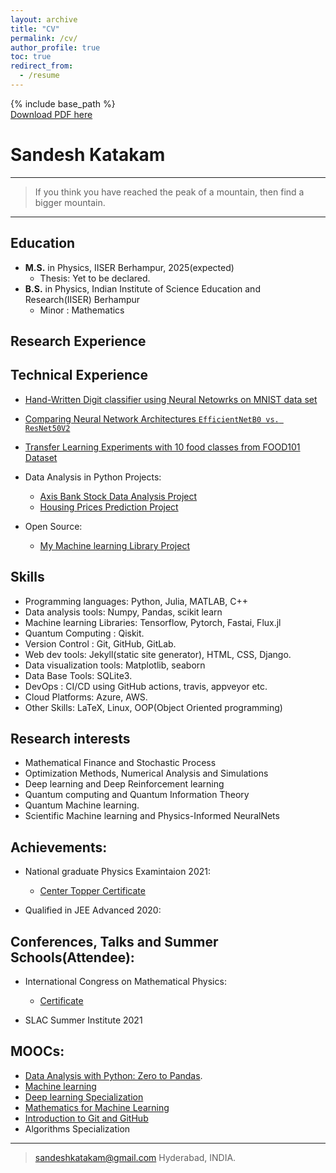 ```yaml
---
layout: archive
title: "CV"
permalink: /cv/
author_profile: true
toc: true
redirect_from:
  - /resume
---
```


{% include base_path %}<br />
<a href='https://www.dropbox.com/s/luirg9vyl0jhx42/Sandesh-CV%20-%20Google%20Docs.pdf?dl=0'>Download PDF here</a><br />


Sandesh Katakam  
============
----

>  If you think you have reached the peak of a mountain, 
>  then find a bigger mountain.

----

## Education

* __M.S.__ in Physics, IISER Berhampur, 2025(expected)
  * Thesis: Yet to be declared.
* __B.S.__ in Physics, Indian Institute of Science Education and Research(IISER) Berhampur
  * Minor : Mathematics

## Research Experience


## Technical Experience

* [Hand-Written Digit classifier using Neural Netowrks on MNIST data set](https://github.com/sandeshkatakam/coursera-Machine-Learning-Assignments/tree/main/ex4-Handwritten_digit_classifier)  

* [Comparing Neural Network Architectures `EfficientNetB0 vs. ResNet50V2`](https://tensorboard.dev/experiment/homiOjpcQhaNG6GMi9c7oQ/#scalars)

* [Transfer Learning Experiments with 10 food classes from FOOD101 Dataset](https://tensorboard.dev/experiment/0ZGWuA1vTv2NAdhoRmATDw/#scalars)

* Data Analysis in Python Projects:
  * [Axis Bank Stock Data Analysis Project](https://gist.github.com/sandeshkatakam/891945502c6e0914ebb0436f0029971b) 
  *  [Housing Prices Prediction Project](https://gist.github.com/sandeshkatakam/059f27e766bfac09691f261c73a44f73)

* Open Source:
  * [My Machine learning Library Project](https://github.com/sandeshkatakam/My-ML-Library)

## Skills

* Programming languages: Python, Julia, MATLAB, C++
* Data analysis tools: Numpy, Pandas, scikit learn
* Machine learning Libraries:  Tensorflow, Pytorch, Fastai, Flux.jl
* Quantum Computing : Qiskit.
* Version Control : Git, GitHub, GitLab.
* Web dev tools: Jekyll(static site generator), HTML, CSS, Django.
* Data visualization tools: Matplotlib, seaborn
* Data Base Tools: SQLite3.
* DevOps : CI/CD using GitHub actions, travis, appveyor etc.
* Cloud Platforms: Azure, AWS.
* Other Skills: LaTeX, Linux, OOP(Object Oriented programming)

## Research interests

* Mathematical Finance and Stochastic Process
* Optimization Methods, Numerical Analysis and Simulations
* Deep learning and Deep Reinforcement learning
* Quantum computing and Quantum Information Theory
* Quantum Machine learning.
* Scientific Machine learning and Physics-Informed NeuralNets


## Achievements:

* National graduate Physics Examintaion 2021:  
  * [Center Topper Certificate](https://drive.google.com/file/d/1T1zBHhxItLTdXpi7-AffbiSNcM0oltBV/view?usp=sharing)  

* Qualified in JEE Advanced 2020:  

## Conferences, Talks and Summer Schools(Attendee):

* International Congress on Mathematical Physics:
  * [Certificate](https://drive.google.com/file/d/1bEbMV4FJnXpocoT2GSPFEhWP8e5emywi/view?usp=sharing)  

* SLAC Summer Institute 2021

## MOOCs:
* [Data Analysis with Python: Zero to Pandas](https://drive.google.com/file/d/1Y3-A7VCPIkVyOlYTC4-Acf5VD_9JJH_L/view?usp=sharing).
* [Machine learning](https://drive.google.com/file/d/1Giafic7qIe1O4UcWVz3ueT-lvrx-s-8D/view?usp=sharing) 
* [Deep learning Specialization](https://drive.google.com/file/d/1GKMuHj2QSULztLGGQVW41qXAxUIw2G4v/view?usp=sharing)
* [Mathematics for Machine Learning](https://drive.google.com/file/d/19BvOhxBM0JO2UcSMG67bxlYVSE2Y3mKE/view?usp=sharing)
* [Introduction to Git and GitHub](https://drive.google.com/file/d/16-tCWsHgVi0UXp5KuAk-ClImJ2UyEwTU/view?usp=sharing)
* Algorithms Specialization



----

> <sandeshkatakam@gmail.com>
> Hyderabad, INDIA.
